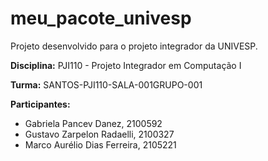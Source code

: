 # meu_pacote_univesp

Projeto desenvolvido para o projeto integrador da UNIVESP.

**Disciplina:** PJI110 - Projeto Integrador em Computação I

**Turma:** SANTOS-PJI110-SALA-001GRUPO-001

**Participantes:**

* Gabriela Pancev Danez, 2100592
* Gustavo Zarpelon Radaelli, 2100327
* Marco Aurélio Dias Ferreira, 2105221
